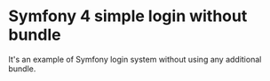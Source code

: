 # Symfony 4 simple login without bundle

It's an example of Symfony login system without using any additional bundle.